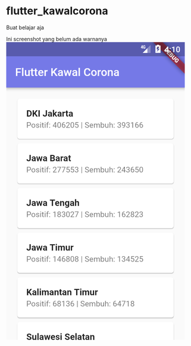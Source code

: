 # flutter_kawalcorona
Buat belajar aja

Ini screenshot yang belum ada warnanya
![](https://raw.githubusercontent.com/yayalaressa/flutter_kawalcorona/master/Screenshot_1627117837.png)
